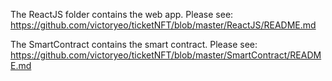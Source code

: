 The ReactJS folder contains the web app.
Please see:
https://github.com/victoryeo/ticketNFT/blob/master/ReactJS/README.md

The SmartContract contains the smart contract.
Please see:
https://github.com/victoryeo/ticketNFT/blob/master/SmartContract/README.md